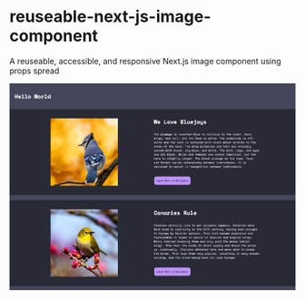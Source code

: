 # reuseable-next-js-image-component
 A reuseable, accessible, and responsive Next.js image component using props spread

![Post-Styling](https://raw.githubusercontent.com/kr1st1nagr03g3r/reuseable-next-js-image-component/master/public/responsive-hero.png)
